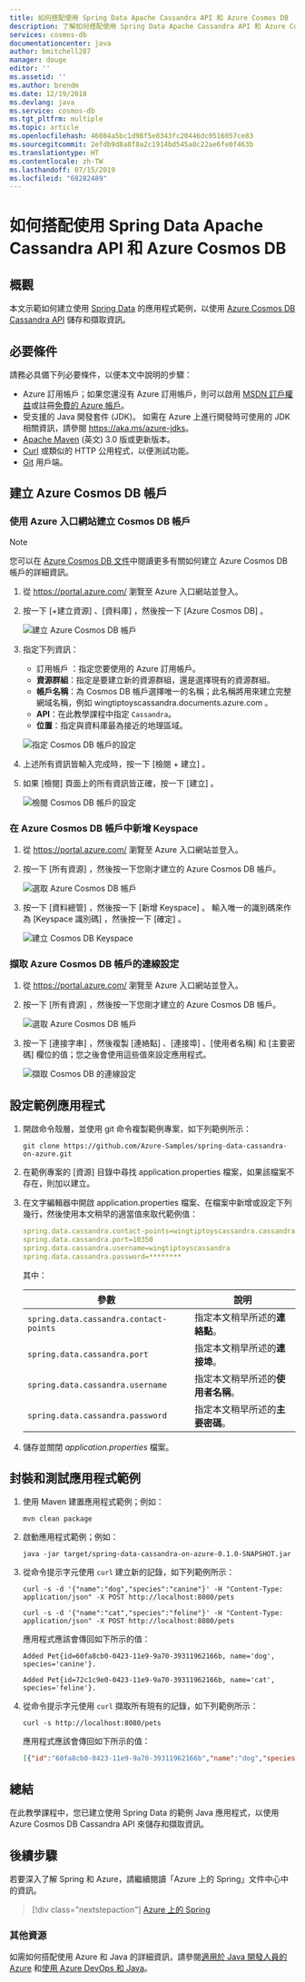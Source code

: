 ```yaml
---
title: 如何搭配使用 Spring Data Apache Cassandra API 和 Azure Cosmos DB
description: 了解如何搭配使用 Spring Data Apache Cassandra API 和 Azure Cosmos DB。
services: cosmos-db
documentationcenter: java
author: bmitchell287
manager: douge
editor: ''
ms.assetid: ''
ms.author: brendm
ms.date: 12/19/2018
ms.devlang: java
ms.service: cosmos-db
ms.tgt_pltfrm: multiple
ms.topic: article
ms.openlocfilehash: 46084a5bc1d98f5e8343fc20446dc0516057ce83
ms.sourcegitcommit: 2efdb9d8a8f8a2c1914bd545a8c22ae6fe0f463b
ms.translationtype: HT
ms.contentlocale: zh-TW
ms.lasthandoff: 07/15/2019
ms.locfileid: "68282489"
---
```

# <a name="how-to-use-spring-data-apache-cassandra-api-with-azure-cosmos-db"></a>如何搭配使用 Spring Data Apache Cassandra API 和 Azure Cosmos DB

## <a name="overview"></a>概觀

本文示範如何建立使用 [Spring Data] 的應用程式範例，以使用 [Azure Cosmos DB Cassandra API](/azure/cosmos-db/cassandra-introduction) 儲存和擷取資訊。

## <a name="prerequisites"></a>必要條件

請務必具備下列必要條件，以便本文中說明的步驟：

* Azure 訂用帳戶；如果您還沒有 Azure 訂用帳戶，則可以啟用 [MSDN 訂戶權益]或註冊[免費的 Azure 帳戶]。
* 受支援的 Java 開發套件 (JDK)。 如需在 Azure 上進行開發時可使用的 JDK 相關資訊，請參閱 <https://aka.ms/azure-jdks>。
* [Apache Maven](http://maven.apache.org/) \(英文\) 3.0 版或更新版本。
* [Curl](https://curl.haxx.se/) 或類似的 HTTP 公用程式，以便測試功能。
* [Git](https://git-scm.com/downloads) 用戶端。

## <a name="create-an-azure-cosmos-db-account"></a>建立 Azure Cosmos DB 帳戶

### <a name="create-a-cosmos-db-account-using-the-azure-portal"></a>使用 Azure 入口網站建立 Cosmos DB 帳戶

> [!NOTE]
> 
> 您可以在 [Azure Cosmos DB 文件](/azure/cosmos-db/)中閱讀更多有關如何建立 Azure Cosmos DB 帳戶的詳細資訊。

1. 從 <https://portal.azure.com/> 瀏覽至 Azure 入口網站並登入。

1. 按一下 [+建立資源]  、[資料庫]  ，然後按一下 [Azure Cosmos DB]  。

   ![建立 Azure Cosmos DB 帳戶][COSMOSDB01]

1. 指定下列資訊：

   - 訂用帳戶  ：指定您要使用的 Azure 訂用帳戶。
   - **資源群組**：指定是要建立新的資源群組，還是選擇現有的資源群組。
   - **帳戶名稱**：為 Cosmos DB 帳戶選擇唯一的名稱；此名稱將用來建立完整網域名稱，例如 wingtiptoyscassandra.documents.azure.com  。
   - **API**：在此教學課程中指定 `Cassandra`。
   - **位置**：指定與資料庫最為接近的地理區域。

   ![指定 Cosmos DB 帳戶的設定][COSMOSDB02]
   
1. 上述所有資訊皆輸入完成時，按一下 [檢閱 + 建立]  。

1. 如果 [檢閱] 頁面上的所有資訊皆正確，按一下 [建立]  。

   ![檢閱 Cosmos DB 帳戶的設定][COSMOSDB03]

### <a name="add-a-keyspace-to-your-azure-cosmos-db-account"></a>在 Azure Cosmos DB 帳戶中新增 Keyspace

1. 從 <https://portal.azure.com/> 瀏覽至 Azure 入口網站並登入。

1. 按一下 [所有資源]  ，然後按一下您剛才建立的 Azure Cosmos DB 帳戶。

   ![選取 Azure Cosmos DB 帳戶][COSMOSDB04]

1. 按一下 [資料總管]  ，然後按一下 [新增 Keyspace]  。 輸入唯一的識別碼來作為 [Keyspace 識別碼]  ，然後按一下 [確定]  。

   ![建立 Cosmos DB Keyspace][COSMOSDB05]

### <a name="retrieve-the-connection-settings-for-your-azure-cosmos-db-account"></a>擷取 Azure Cosmos DB 帳戶的連線設定

1. 從 <https://portal.azure.com/> 瀏覽至 Azure 入口網站並登入。

1. 按一下 [所有資源]  ，然後按一下您剛才建立的 Azure Cosmos DB 帳戶。

   ![選取 Azure Cosmos DB 帳戶][COSMOSDB04]

1. 按一下 [連接字串]  ，然後複製 [連絡點]  、[連接埠]  、[使用者名稱]  和 [主要密碼]  欄位的值；您之後會使用這些值來設定應用程式。

   ![擷取 Cosmos DB 的連線設定][COSMOSDB05]

## <a name="configure-the-sample-application"></a>設定範例應用程式

1. 開啟命令殼層，並使用 git 命令複製範例專案，如下列範例所示：

   ```shell
   git clone https://github.com/Azure-Samples/spring-data-cassandra-on-azure.git
   ```

1. 在範例專案的 [資源]  目錄中尋找 application.properties  檔案，如果該檔案不存在，則加以建立。

1. 在文字編輯器中開啟 application.properties  檔案、在檔案中新增或設定下列幾行，然後使用本文稍早的適當值來取代範例值：

   ```yaml
   spring.data.cassandra.contact-points=wingtiptoyscassandra.cassandra.cosmosdb.azure.com
   spring.data.cassandra.port=10350
   spring.data.cassandra.username=wingtiptoyscassandra
   spring.data.cassandra.password=********
   ```
   其中：

   | 參數 | 說明 |
   |---|---|
   | `spring.data.cassandra.contact-points` | 指定本文稍早所述的**連絡點**。 |
   | `spring.data.cassandra.port` | 指定本文稍早所述的**連接埠**。 |
   | `spring.data.cassandra.username` | 指定本文稍早所述的**使用者名稱**。 |
   | `spring.data.cassandra.password` | 指定本文稍早所述的**主要密碼**。 |

1. 儲存並關閉 *application.properties* 檔案。

## <a name="package-and-test-the-sample-application"></a>封裝和測試應用程式範例 

1. 使用 Maven 建置應用程式範例；例如：

   ```shell
   mvn clean package
   ```

1. 啟動應用程式範例；例如：

   ```shell
   java -jar target/spring-data-cassandra-on-azure-0.1.0-SNAPSHOT.jar
   ```

1. 從命令提示字元使用 `curl` 建立新的記錄，如下列範例所示：

   ```shell
   curl -s -d '{"name":"dog","species":"canine"}' -H "Content-Type: application/json" -X POST http://localhost:8080/pets

   curl -s -d '{"name":"cat","species":"feline"}' -H "Content-Type: application/json" -X POST http://localhost:8080/pets
   ```

   應用程式應該會傳回如下所示的值：

   ```shell
   Added Pet{id=60fa8cb0-0423-11e9-9a70-39311962166b, name='dog', species='canine'}.

   Added Pet{id=72c1c9e0-0423-11e9-9a70-39311962166b, name='cat', species='feline'}.
   ```

1. 從命令提示字元使用 `curl` 擷取所有現有的記錄，如下列範例所示：

   ```shell
   curl -s http://localhost:8080/pets
   ```
    
   應用程式應該會傳回如下所示的值：

   ```json
   [{"id":"60fa8cb0-0423-11e9-9a70-39311962166b","name":"dog","species":"canine"},{"id":"72c1c9e0-0423-11e9-9a70-39311962166b","name":"cat","species":"feline"}]
   ```

## <a name="summary"></a>總結

在此教學課程中，您已建立使用 Spring Data 的範例 Java 應用程式，以使用 Azure Cosmos DB Cassandra API 來儲存和擷取資訊。

## <a name="next-steps"></a>後續步驟

若要深入了解 Spring 和 Azure，請繼續閱讀「Azure 上的 Spring」文件中心中的資訊。

> [!div class="nextstepaction"]
> [Azure 上的 Spring](/azure/java/spring-framework)

### <a name="additional-resources"></a>其他資源

如需如何搭配使用 Azure 和 Java 的詳細資訊，請參閱[適用於 Java 開發人員的 Azure] 和[使用 Azure DevOps 和 Java]。

<!-- URL List -->

[適用於 Java 開發人員的 Azure]: /azure/java/
[免費的 Azure 帳戶]: https://azure.microsoft.com/pricing/free-trial/
[使用 Azure DevOps 和 Java]: /azure/devops/
[MSDN 訂戶權益]: https://azure.microsoft.com/pricing/member-offers/msdn-benefits-details/
[Spring Boot]: http://projects.spring.io/spring-boot/
[Spring Data]: https://spring.io/projects/spring-data
[Spring Initializr]: https://start.spring.io/
[Spring Framework]: https://spring.io/

<!-- IMG List -->

[COSMOSDB01]: media/configure-spring-data-apache-cassandra-with-cosmos-db/create-cosmos-db-01.png
[COSMOSDB02]: media/configure-spring-data-apache-cassandra-with-cosmos-db/create-cosmos-db-02.png
[COSMOSDB03]: media/configure-spring-data-apache-cassandra-with-cosmos-db/create-cosmos-db-03.png
[COSMOSDB04]: media/configure-spring-data-apache-cassandra-with-cosmos-db/create-cosmos-db-04.png
[COSMOSDB05]: media/configure-spring-data-apache-cassandra-with-cosmos-db/create-cosmos-db-05.png
